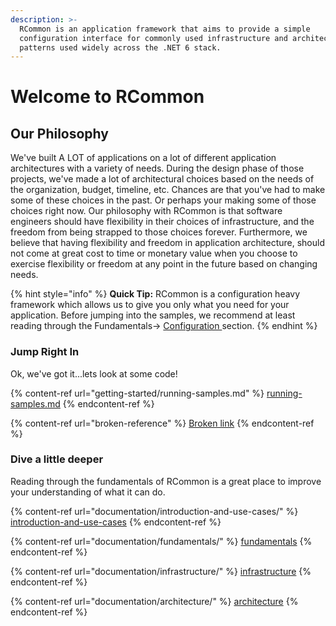 ```yaml
---
description: >-
  RCommon is an application framework that aims to provide a simple
  configuration interface for commonly used infrastructure and architectural
  patterns used widely across the .NET 6 stack.
---
```


# Welcome to RCommon

## Our Philosophy

We've built A LOT of applications on a lot of different application architectures with a variety of needs. During the design phase of those projects, we've made a lot of architectural choices based on the needs of the organization, budget, timeline, etc. Chances are that you've had to make some of these choices in the past. Or perhaps your making some of those choices right now. Our philosophy with RCommon is that software engineers should have flexibility in their choices of infrastructure, and the freedom from being strapped to those choices forever. Furthermore, we believe that having flexibility and freedom in application architecture, should not come at great cost to time or monetary value when you choose to exercise flexibility or freedom at any point in the future based on changing needs.

{% hint style="info" %}
**Quick Tip:** RCommon is a configuration heavy framework which allows us to give you only what  you need for your application. Before jumping into the samples, we recommend at least reading through the Fundamentals-> [Configuration ](documentation/fundamentals/configuration.md)section.
{% endhint %}

### Jump Right In

Ok, we've got it...lets look at some code!

{% content-ref url="getting-started/running-samples.md" %}
[running-samples.md](getting-started/running-samples.md)
{% endcontent-ref %}

{% content-ref url="broken-reference" %}
[Broken link](broken-reference)
{% endcontent-ref %}

### Dive a little deeper

Reading through the fundamentals of RCommon is a great place to improve your understanding of what it can do.&#x20;

{% content-ref url="documentation/introduction-and-use-cases/" %}
[introduction-and-use-cases](documentation/introduction-and-use-cases/)
{% endcontent-ref %}

{% content-ref url="documentation/fundamentals/" %}
[fundamentals](documentation/fundamentals/)
{% endcontent-ref %}

{% content-ref url="documentation/infrastructure/" %}
[infrastructure](documentation/infrastructure/)
{% endcontent-ref %}

{% content-ref url="documentation/architecture/" %}
[architecture](documentation/architecture/)
{% endcontent-ref %}
